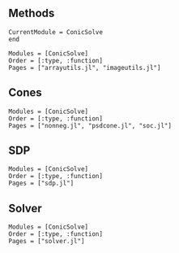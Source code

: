## Methods

```@meta
CurrentModule = ConicSolve
end
```

```@autodocs
Modules = [ConicSolve]
Order = [:type, :function]
Pages = ["arrayutils.jl", "imageutils.jl"]
```

## Cones
```@autodocs
Modules = [ConicSolve]
Order = [:type, :function]
Pages = ["nonneg.jl", "psdcone.jl", "soc.jl"]
```

## SDP

```@autodocs
Modules = [ConicSolve]
Order = [:type, :function]
Pages = ["sdp.jl"]
```

## Solver

```@autodocs
Modules = [ConicSolve]
Order = [:type, :function]
Pages = ["solver.jl"]
```